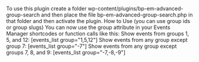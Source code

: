 To use this plugin create a folder wp-content/plugins/bp-em-advanced-group-search and then place the file bp-em-advanced-group-search.php in that folder and then activate the plugin.
How to Use (you can use group ids or group slugs)
You can now use the group attribute in your Events Manager shortcodes or function calls like this:
Show events from groups 1, 5, and 12: [events_list group="1,5,12"]
Show events from any group except group 7: [events_list group="-7"]
Show events from any group except groups 7, 8, and 9: [events_list group="-7,-8,-9"]
